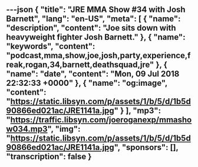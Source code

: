 ---json
{
  "title": "JRE MMA Show #34 with Josh Barnett",
  "lang": "en-US",
  "meta": [
    {
      "name": "description",
      "content": "Joe sits down with heavyweight fighter Josh Barnett."
    },
    {
      "name": "keywords",
      "content": "podcast,mma,show,joe,josh,party,experience,freak,rogan,34,barnett,deathsquad,jre"
    },
    {
      "name": "date",
      "content": "Mon, 09 Jul 2018 22:32:33 +0000"
    },
    {
      "name": "og:image",
      "content": "https://static.libsyn.com/p/assets/1/b/5/d/1b5d90866ed021ac/JRE1141a.jpg"
    }
  ],
  "mp3": "https://traffic.libsyn.com/joeroganexp/mmashow034.mp3",
  "img": "https://static.libsyn.com/p/assets/1/b/5/d/1b5d90866ed021ac/JRE1141a.jpg",
  "sponsors": [],
  "transcription": false
}
---
<episode-header />

<timemark seconds="0" />

<transcribe-call-to-action />

<episode-footer />